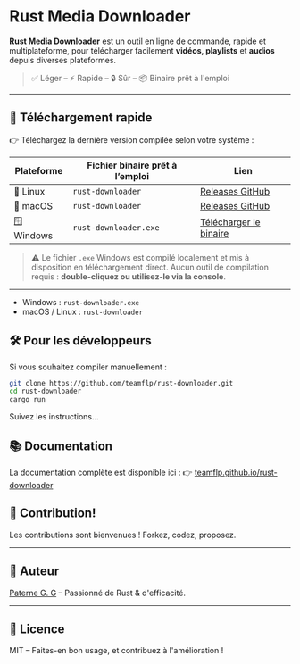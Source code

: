 # Rust Media Downloader

**Rust Media Downloader** est un outil en ligne de commande, rapide et multiplateforme, pour télécharger facilement **vidéos, playlists** et **audios** depuis diverses plateformes.

> ✅ Léger – ⚡ Rapide – 🔒 Sûr – 📦 Binaire prêt à l'emploi

---

## 🚀 Téléchargement rapide

👉 Téléchargez la dernière version compilée selon votre système :

| Plateforme | Fichier binaire prêt à l’emploi | Lien                                                                          |
|------------|---------------------------------|-------------------------------------------------------------------------------|
| 🐧 Linux   | `rust-downloader`               | [Releases GitHub](https://github.com/teamflp/rust-downloader/releases/latest) |
| 🍎 macOS   | `rust-downloader`               | [Releases GitHub](https://github.com/teamflp/rust-downloader/releases/latest) |
| 🪟 Windows | `rust-downloader.exe`           | [Télécharger le binaire](https://tonlienperso.com/rust-downloader.exe)        |

> ⚠️ Le fichier `.exe` Windows est compilé localement et mis à disposition en téléchargement direct. Aucun outil de compilation requis : **double-cliquez ou utilisez-le via la console**.

---

- Windows : `rust-downloader.exe`
- macOS / Linux : `rust-downloader`

## 🛠️ Pour les développeurs

Si vous souhaitez compiler manuellement :

```bash
git clone https://github.com/teamflp/rust-downloader.git
cd rust-downloader
cargo run 
```
Suivez les instructions…

## 📚 Documentation

La documentation complète est disponible ici :
👉 [teamflp.github.io/rust-downloader](https://teamflp.github.io/rust-downloader)

## 🤝 Contribution!

Les contributions sont bienvenues ! Forkez, codez, proposez.

---

## 👤 Auteur

[Paterne G. G](https://github.com/teamflp) – Passionné de Rust & d'efficacité.

---

## 📄 Licence

MIT – Faites-en bon usage, et contribuez à l'amélioration !